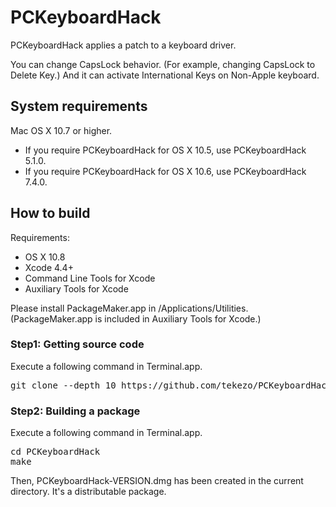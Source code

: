 PCKeyboardHack
==============

PCKeyboardHack applies a patch to a keyboard driver.

You can change CapsLock behavior. (For example, changing CapsLock to Delete Key.)
And it can activate International Keys on Non-Apple keyboard.


System requirements
-------------------

Mac OS X 10.7 or higher.

* If you require PCKeyboardHack for OS X 10.5, use PCKeyboardHack 5.1.0.
* If you require PCKeyboardHack for OS X 10.6, use PCKeyboardHack 7.4.0.

How to build
------------

Requirements:

* OS X 10.8
* Xcode 4.4+
* Command Line Tools for Xcode
* Auxiliary Tools for Xcode

Please install PackageMaker.app in /Applications/Utilities.
(PackageMaker.app is included in Auxiliary Tools for Xcode.)

### Step1: Getting source code

Execute a following command in Terminal.app.

<pre>
git clone --depth 10 https://github.com/tekezo/PCKeyboardHack.git
</pre>

### Step2: Building a package

Execute a following command in Terminal.app.

<pre>
cd PCKeyboardHack
make
</pre>

Then, PCKeyboardHack-VERSION.dmg has been created in the current directory.
It's a distributable package.
